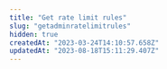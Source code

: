 ```yaml
---
title: "Get rate limit rules"
slug: "getadminratelimitrules"
hidden: true
createdAt: "2023-03-24T14:10:57.658Z"
updatedAt: "2023-08-18T15:11:29.407Z"
---
```

